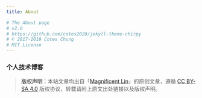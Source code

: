 ```yaml
---
title: About

# The About page
# v2.0
# https://github.com/cotes2020/jekyll-theme-chirpy
# © 2017-2019 Cotes Chung
# MIT License
---
```


### 个人技术博客

> **版权声明**：本站文章均出自「[Magnificent Lin](https://magnificentlin.github.io)」的原创文章，遵循 [CC BY-SA 4.0](https://creativecommons.org/licenses/by-sa/4.0/deed.zh) 版权协议，转载请附上原文出处链接以及版权声明。
